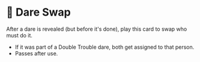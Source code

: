 # 🎲 Dare Swap

After a dare is revealed (but before it's done), play this card to swap who must do it.

- If it was part of a Double Trouble dare, both get assigned to that person.
- Passes after use.
